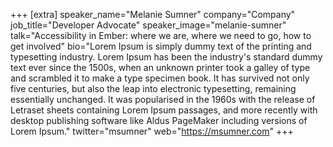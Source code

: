 +++
[extra]
	speaker_name="Melanie Sumner"
	company="Company"
	job_title="Developer Advocate"
	speaker_image="melanie-sumner"
	talk="Accessibility in Ember&#58; where we are, where we need to go, how to get involved"
	bio="Lorem Ipsum is simply dummy text of the printing and typesetting industry. Lorem Ipsum has been the industry's standard dummy text ever since the 1500s, when an unknown printer took a galley of type and scrambled it to make a type specimen book. It has survived not only five centuries, but also the leap into electronic typesetting, remaining essentially unchanged. It was popularised in the 1960s with the release of Letraset sheets containing Lorem Ipsum passages, and more recently with desktop publishing software like Aldus PageMaker including versions of Lorem Ipsum."
	twitter="msumner"
	web="https://msumner.com"
+++
